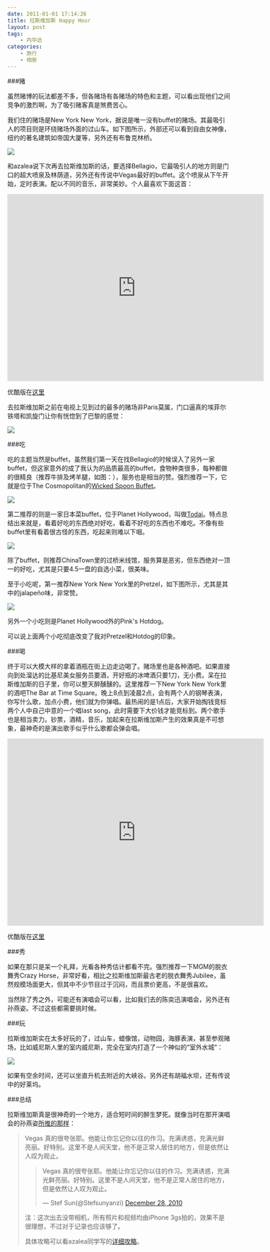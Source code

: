 ```yaml
---
date: 2011-01-01 17:14:26
title: 拉斯维加斯 Happy Hour
layout: post
tags:
    - 内华达
categories:
    - 旅行
    - 相册
---
```

###赌

虽然赌博的玩法都差不多，但各赌场有各赌场的特色和主题，可以看出现他们之间竞争的激烈啊，为了吸引赌客真是煞费苦心。

我们住的赌场是New York New York，据说是唯一没有buffet的赌场。其最吸引人的项目则是环绕赌场外面的过山车。如下图所示，外部还可以看到自由女神像，纽约的著名建筑如帝国大厦等，另外还有布鲁克林桥。

![](http://pic.ztpala.com/wp-content/uploads/2011/01/IMG_1117-400x300.jpg)

和azalea说下次再去拉斯维加斯的话，要选择Bellagio，它最吸引人的地方则是门口的超大喷泉及林荫道，另外还有传说中Vegas最好的buffet。这个喷泉从下午开始，定时表演。配以不同的音乐，非常美妙。个人最喜欢下面这首：

<iframe width="580" height="423" src="http://www.youtube.com/embed/Cq8wcurr0p4?rel=0" frameborder="0" allowfullscreen></iframe>

优酷版在<a href="http://v.youku.com/v_show/id_XMjMzNzM2ODYw.html" target="_blank">这里</a>

去拉斯维加斯之前在电视上见到过的最多的赌场非Paris莫属，门口逼真的埃菲尔铁塔和凯旋门让你有恍惚到了巴黎的感觉：

![](ttp://pic.ztpala.com/wp-content/uploads/2011/01/IMG_1104-300x400.jpg)

###吃

吃的主题当然是buffet，虽然我们第一天在找Bellagio的时候误入了另外一家buffet，但这家意外的成了我认为的品质最高的buffet，食物种类很多，每种都做的很精良（推荐牛排及烤羊腿，如图：），服务也是相当的赞。强烈推荐一下，它就是位于The Cosmopolitan的<a href="http://foursquare.com/venue/8258907" target="_blank">Wicked Spoon Buffet</a>。

![](http://pic.ztpala.com/wp-content/uploads/2011/01/IMG_0830-300x400.jpg)

第二推荐的则是一家日本菜buffet，位于Planet Hollywood，叫做<a href="http://foursquare.com/venue/553932" target="_blank">Todai</a>。特点总结出来就是，看着好吃的东西绝对好吃，看着不好吃的东西也不难吃。不像有些buffet里有看着很古怪的东西，吃起来则难以下咽。

![](http://pic.ztpala.com/wp-content/uploads/2011/01/IMG_1315-300x400.jpg)

除了buffet，则推荐ChinaTown里的过桥米线馆，服务算是恶劣，但东西绝对一顶一的好吃，尤其是只要4.5一盘的自选小菜，很美味。

至于小吃呢，第一推荐New York New York里的Pretzel，如下图所示，尤其是其中的jalapeño味，非常赞。

![](http://pic.ztpala.com/wp-content/uploads/2011/01/IMG_1205-300x400.jpg)

另外一个小吃则是Planet Hollywood外的Pink's Hotdog。

可以说上面两个小吃彻底改变了我对Pretzel和Hotdog的印象。

###喝

终于可以大模大样的拿着酒瓶在街上边走边喝了。赌场里也是各种酒吧。如果直接向到处溜达的比基尼美女服务员要酒，开好瓶的冰啤酒只要1刀，无小费。呆在拉斯维加斯的日子里，你可以整天醉醺醺的。这里推荐一下New York New York里的酒吧The Bar at Time Square。晚上8点到凌晨2点，会有两个人的钢琴表演，你写什么歌，加点小费，他们就为你弹唱。最热闹的是1点后，大家开始掏钱竞标两个人中自己中意的一个唱last song，此时需要下大价钱才能竞标到。两个歌手也是相当卖力。钞票，酒精，音乐，加起来在拉斯维加斯产生的效果真是不可想象，最神奇的是演出歌手似乎什么歌都会弹会唱。

<iframe width="580" height="423" src="https://www.youtube.com/embed/pn20YRsbEik?rel=0" frameborder="0" allowfullscreen></iframe>

优酷版在<a href="http://v.youku.com/v_show/id_XMjMzNzM4ODI4.html" target="_blank">这里</a>

###秀

如果在那只是呆一个礼拜，光看各种秀估计都看不完。强烈推荐一下MGM的脱衣舞秀Crazy Horse，非常好看，相比之拉斯维加斯最古老的脱衣舞秀Jubilee，虽然规模场面更大，但其中不少节目过于沉闷，而且票价更高，不是很喜欢。

当然除了秀之外，可能还有演唱会可以看，比如我们去的陈奕迅演唱会，另外还有孙燕姿。不过这些都需要挑时候。

###玩

拉斯维加斯实在太多好玩的了，过山车，蜡像馆，动物园，海豚表演，甚至参观赌场，比如威尼斯人里的室内威尼斯，完全在室内打造了一个神似的“室外水城”：

![](http://pic.ztpala.com/wp-content/uploads/2011/01/IMG_1360-300x400.jpg)

如果有空余时间，还可以坐直升机去附近的大峡谷。另外还有胡福水坝，还有传说中的好莱坞。

###总结

拉斯维加斯真是很神奇的一个地方，适合短时间的醉生梦死。就像当时在那开演唱会的孙燕姿<a href="http://twitter.com/#!/Stefsunyanzi/status/19697881485156352" target="_blank">所推的那样</a>：
<blockquote class="twitter-tweet">Vegas 真的很夸张耶。他能让你忘记你以往的作习。充满诱惑，充满光鲜亮丽。好特别。这里不是人间天堂，他不是正常人居住的地方，但是依然让人叹为观止。

<blockquote class="twitter-tweet"><p>Vegas 真的很夸张耶。他能让你忘记你以往的作习。充满诱惑，充满光鲜亮丽。好特别。这里不是人间天堂，他不是正常人居住的地方，但是依然让人叹为观止。</p>&mdash; Stef Sun(@Stefsunyanzi) <a href="https://twitter.com/Stefsunyanzi/status/19697881485156352" data-datetime="2010-12-28T10:15:15+00:00">December 28, 2010</a></blockquote>
<script src="//platform.twitter.com/widgets.js" charset="utf-8"></script>

注：这次出去没带相机，所有照片和视频均由iPhone 3gs拍的，效果不是很理想，不过对于记录也应该够了。

具体攻略可以看azalea同学写的[详细攻略](http://azaleasays.com/2011/01/03/las-vegas-tips/)。
